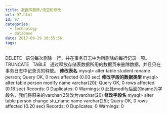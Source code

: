 ```yaml
---
title: 数据库删除/清空和修改
url: 97.html
id: 97
categories:
  - technology
  - database
date: 2017-09-29 10:55:56
tags:
---
```


DELETE   语句每次删除一行，并在事务日志中为所删除的每行记录一项。 
TRUNCATE   TABLE   通过释放存储表数据所用的数据页来删除数据，并且只在事务日志中记录页的释放。 
**修改表名** 
mysql> alter table student rename person; 
Query OK, 0 rows affected (0.03 sec) 
**修改字段的数据类型** 
mysql> alter table person modify name varchar(20); 
Query OK, 0 rows affected (0.18 sec) Records: 0 Duplicates: 0 Warnings: 0 
此处modify后面的name为字段名，我们将原来的varchar(25)改为varchar(20) 
**修改字段名** 
mysql> alter table person change stu_name name varchar(25); 
Query OK, 0 rows affected (0.20 sec) Records: 0 Duplicates: 0 Warnings: 0